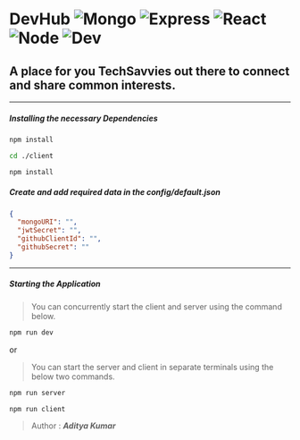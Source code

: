 # DevHub ![Mongo](https://img.shields.io/badge/MongoDB-Atlas-brown) ![Express](https://img.shields.io/badge/Express-v4.17.1-black) ![React](https://img.shields.io/badge/React-16.13.1-blue) ![Node](https://img.shields.io/badge/Node-v12.14.0-green) ![Dev](https://img.shields.io/david/cypher-adi/portal)

## A place for you **TechSavvies** out there to connect and share common interests.
---
##### Installing the necessary Dependencies
```bash
npm install

cd ./client

npm install
```

##### Create and add required data in the config/default.json

```json
{
  "mongoURI": "",
  "jwtSecret": "",
  "githubClientId": "",
  "githubSecret": ""
}
```

---

##### Starting the Application
> You can concurrently start the client and server using the command below.

```bash
npm run dev
```

or

> You can start the server and client in separate terminals using the below two commands.

```bash
npm run server

npm run client
```


> Author : ***Aditya Kumar***